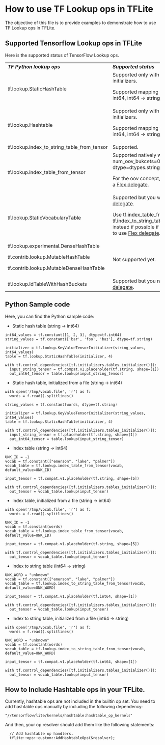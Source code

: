 # How to use TF Lookup ops in TFLite

The objective of this file is to provide examples to demonstrate how to use TF
Lookup ops in TFLite.

## Supported Tensorflow Lookup ops in TFLite

Here is the supported status of TensorFlow Lookup ops.

<table>
  <tr>
   <td><strong><em>TF Python lookup ops</em></strong>
   </td>
   <td colspan="5" ><strong><em>Supported status</em></strong>
   </td>
  </tr>
  <tr>
   <td rowspan="2" >tf.lookup.StaticHashTable
   </td>
   <td rowspan="2" colspan="5" >Supported only with tensor initializers.
<p>
Supported mapping type: string → int64, int64 → string
   </td>
  </tr>
  <tr>
  </tr>
  <tr>
   <td rowspan="2" >tf.lookup.Hashtable
   </td>
   <td rowspan="2" colspan="5" >Supported only with tensor initializers.
<p>
Supported mapping type: string → int64, int64 → string
   </td>
  </tr>
  <tr>
  </tr>
  <tr>
   <td rowspan="2" >tf.lookup.index_to_string_table_from_tensor
   </td>
   <td rowspan="2" colspan="5" >Supported.
   </td>
  </tr>
  <tr>
  </tr>
  <tr>
   <td rowspan="2" >tf.lookup.index_table_from_tensor
   </td>
   <td rowspan="2" colspan="5" >Supported natively when num_oov_bukcets=0 and dtype=dtypes.string.
<p>
For the oov concept, you will need a <a href="https://www.tensorflow.org/lite/guide/ops_select" title="Select TensorFlow operators to use in TensorFlow Lite">Flex delegate</a>.
   </td>
  </tr>
  <tr>
  </tr>
  <tr>
   <td>tf.lookup.StaticVocabularyTable
   </td>
   <td colspan="5" >Supported but you will need a <a href="https://www.tensorflow.org/lite/guide/ops_select" title="Select TensorFlow operators to use in TensorFlow Lite">Flex delegate</a>.
<p>
Use tf.index_table_from_tensor or tf.index_to_string_table_from_tensor instead if possible if you don’t want to use <a href="https://www.tensorflow.org/lite/guide/ops_select" title="Select TensorFlow operators to use in TensorFlow Lite">Flex delegate</a>.
   </td>
  </tr>
  <tr>
   <td>tf.lookup.experimental.DenseHashTable
<p>
tf.contrib.lookup.MutableHashTable
<p>
tf.contrib.lookup.MutableDenseHashTable
   </td>
   <td colspan="5" >Not supported yet.
   </td>
  </tr>
  <tr>
   <td>tf.lookup.IdTableWithHashBuckets
   </td>
   <td colspan="5" >Supported but you need a <a href="https://www.tensorflow.org/lite/guide/ops_select" title="Select TensorFlow operators to use in TensorFlow Lite">Flex delegate</a>.
   </td>
  </tr>
</table>



## Python Sample code

Here, you can find the Python sample code:



*   Static hash table (string → int64)

```
int64_values = tf.constant([1, 2, 3], dtype=tf.int64)
string_values = tf.constant(['bar', 'foo', 'baz'], dtype=tf.string)

initializer = tf.lookup.KeyValueTensorInitializer(string_values, int64_values)
table = tf.lookup.StaticHashTable(initializer, 4)

with tf.control_dependencies([tf.initializers.tables_initializer()]):
  input_string_tensor = tf.compat.v1.placeholder(tf.string, shape=[1])
  out_int64_tensor = table.lookup(input_string_tensor)
```

*   Static hash table, initialized from a file (string → int64)

```
with open('/tmp/vocab.file', 'r') as f:
  words = f.read().splitlines()

string_values = tf.constant(words, dtype=tf.string)

initializer = tf.lookup.KeyValueTensorInitializer(string_values, int64_values)
table = tf.lookup.StaticHashTable(initializer, 4)

with tf.control_dependencies([tf.initializers.tables_initializer()]):
  input_string_tensor = tf.placeholder(tf.string, shape=[1])
  out_int64_tensor = table.lookup(input_string_tensor)
```

*   Index table (string → int64)

```
UNK_ID = -1
vocab = tf.constant(["emerson", "lake", "palmer"])
vocab_table = tf.lookup.index_table_from_tensor(vocab, default_value=UNK_ID)

input_tensor = tf.compat.v1.placeholder(tf.string, shape=[5])

with tf.control_dependencies([tf.initializers.tables_initializer()]):
  out_tensor = vocab_table.lookup(input_tensor)
```

*   Index table, initialized from a file (string → int64)

```
with open('/tmp/vocab.file', 'r') as f:
  words = f.read().splitlines()

UNK_ID = -1
vocab = tf.constant(words)
vocab_table = tf.lookup.index_table_from_tensor(vocab, default_value=UNK_ID)

input_tensor = tf.compat.v1.placeholder(tf.string, shape=[5])

with tf.control_dependencies([tf.initializers.tables_initializer()]):
  out_tensor = vocab_table.lookup(input_tensor)
```

*   Index to string table (int64 → string)

```
UNK_WORD = "unknown"
vocab = tf.constant(["emerson", "lake", "palmer"])
vocab_table = tf.lookup.index_to_string_table_from_tensor(vocab, default_value=UNK_WORD)

input_tensor = tf.compat.v1.placeholder(tf.int64, shape=[1])

with tf.control_dependencies([tf.initializers.tables_initializer()]):
  out_tensor = vocab_table.lookup(input_tensor)
```

*   Index to string table, initialized from a file (int64 → string)

```
with open('/tmp/vocab.file', 'r') as f:
  words = f.read().splitlines()

UNK_WORD = "unknown"
vocab = tf.constant(words)
vocab_table = tf.lookup.index_to_string_table_from_tensor(vocab, default_value=UNK_WORD)

input_tensor = tf.compat.v1.placeholder(tf.int64, shape=[1])

with tf.control_dependencies([tf.initializers.tables_initializer()]):
  out_tensor = vocab_table.lookup(input_tensor)
```

## How to Include Hashtable ops in your TFLite.

Currently, hashtable ops are not included in the builtin op set. You need to add
hashtable ops manually by including the following dependency:

`"//tensorflow/lite/kernels/hashtable:hashtable_op_kernels"`

And then, your op resolver should add them like the following statements:


```
  // Add hashtable op handlers.
  tflite::ops::custom::AddHashtableOps(&resolver);
```
